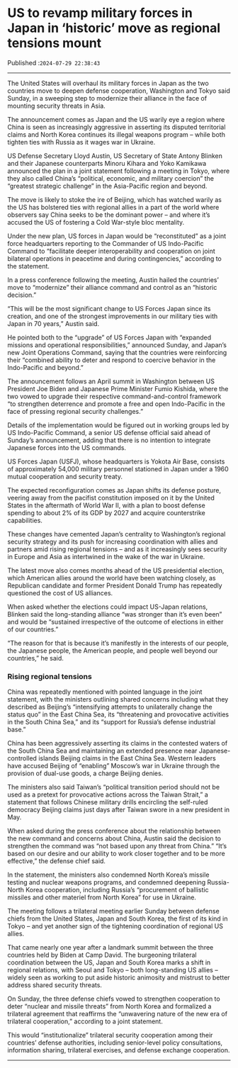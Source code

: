 # US to revamp military forces in Japan in ‘historic’ move as regional tensions mount

Published :`2024-07-29 22:38:43`

---

The United States will overhaul its military forces in Japan as the two countries move to deepen defense cooperation, Washington and Tokyo said Sunday, in a sweeping step to modernize their alliance in the face of mounting security threats in Asia.

The announcement comes as Japan and the US warily eye a region where China is seen as increasingly aggressive in asserting its disputed territorial claims and North Korea continues its illegal weapons program – while both tighten ties with Russia as it wages war in Ukraine.

US Defense Secretary Lloyd Austin, US Secretary of State Antony Blinken and their Japanese counterparts Minoru Kihara and Yoko Kamikawa announced the plan in a joint statement following a meeting in Tokyo, where they also called China’s “political, economic, and military coercion” the “greatest strategic challenge” in the Asia-Pacific region and beyond.

The move is likely to stoke the ire of Beijing, which has watched warily as the US has bolstered ties with regional allies in a part of the world where observers say China seeks to be the dominant power – and where it’s accused the US of fostering a Cold War-style bloc mentality.

Under the new plan, US forces in Japan would be “reconstituted” as a joint force headquarters reporting to the Commander of US Indo-Pacific Command to “facilitate deeper interoperability and cooperation on joint bilateral operations in peacetime and during contingencies,” according to the statement.

In a press conference following the meeting, Austin hailed the countries’ move to “modernize” their alliance command and control as an “historic decision.”

“This will be the most significant change to US Forces Japan since its creation, and one of the strongest improvements in our military ties with Japan in 70 years,” Austin said.

He pointed both to the “upgrade” of US Forces Japan with “expanded missions and operational responsibilities,” announced Sunday, and Japan’s new Joint Operations Command, saying that the countries were reinforcing their “combined ability to deter and respond to coercive behavior in the Indo-Pacific and beyond.”

The announcement follows an April summit in Washington between US President Joe Biden and Japanese Prime Minister Fumio Kishida, where the two vowed to upgrade their respective command-and-control framework “to strengthen deterrence and promote a free and open Indo-Pacific in the face of pressing regional security challenges.”

Details of the implementation would be figured out in working groups led by US Indo-Pacific Command, a senior US defense official said ahead of Sunday’s announcement, adding that there is no intention to integrate Japanese forces into the US commands.

US Forces Japan (USFJ), whose headquarters is Yokota Air Base, consists of approximately 54,000 military personnel stationed in Japan under a 1960 mutual cooperation and security treaty.

The expected reconfiguration comes as Japan shifts its defense posture, veering away from the pacifist constitution imposed on it by the United States in the aftermath of World War II, with a plan to boost defense spending to about 2% of its GDP by 2027 and acquire counterstrike capabilities.

These changes have cemented Japan’s centrality to Washington’s regional security strategy and its push for increasing coordination with allies and partners amid rising regional tensions – and as it increasingly sees security in Europe and Asia as intertwined in the wake of the war in Ukraine.

The latest move also comes months ahead of the US presidential election, which American allies around the world have been watching closely, as Republican candidate and former President Donald Trump has repeatedly questioned the cost of US alliances.

When asked whether the elections could impact US-Japan relations, Blinken said the long-standing alliance “was stronger than it’s even been” and would be “sustained irrespective of the outcome of elections in either of our countries.”

“The reason for that is because it’s manifestly in the interests of our people, the Japanese people, the American people, and people well beyond our countries,” he said.

### Rising regional tensions

China was repeatedly mentioned with pointed language in the joint statement, with the ministers outlining shared concerns including what they described as Beijing’s “intensifying attempts to unilaterally change the status quo” in the East China Sea, its “threatening and provocative activities in the South China Sea,” and its “support for Russia’s defense industrial base.”

China has been aggressively asserting its claims in the contested waters of the South China Sea and maintaining an extended presence near Japanese-controlled islands Beijing claims in the East China Sea. Western leaders have accused Beijing of “enabling” Moscow’s war in Ukraine through the provision of dual-use goods, a charge Beijing denies.

The ministers also said Taiwan’s “political transition period should not be used as a pretext for provocative actions across the Taiwan Strait,” a statement that follows Chinese military drills encircling the self-ruled democracy Beijing claims just days after Taiwan swore in a new president in May.

When asked during the press conference about the relationship between the new command and concerns about China, Austin said the decision to strengthen the command was “not based upon any threat from China.” “It’s based on our desire and our ability to work closer together and to be more effective,” the defense chief said.

In the statement, the ministers also condemned North Korea’s missile testing and nuclear weapons programs, and condemned deepening Russia-North Korea cooperation, including Russia’s “procurement of ballistic missiles and other materiel from North Korea” for use in Ukraine.

The meeting follows a trilateral meeting earlier Sunday between defense chiefs from the United States, Japan and South Korea, the first of its kind in Tokyo – and yet another sign of the tightening coordination of regional US allies.

That came nearly one year after a landmark summit between the three countries held by Biden at Camp David. The burgeoning trilateral coordination between the US, Japan and South Korea marks a shift in regional relations, with Seoul and Tokyo – both long-standing US allies – widely seen as working to put aside historic animosity and mistrust to better address shared security threats.

On Sunday, the three defense chiefs vowed to strengthen cooperation to deter “nuclear and missile threats” from North Korea and formalized a trilateral agreement that reaffirms the “unwavering nature of the new era of trilateral cooperation,” according to a joint statement.

This would “institutionalize” trilateral security cooperation among their countries’ defense authorities, including senior-level policy consultations, information sharing, trilateral exercises, and defense exchange cooperation.

---

